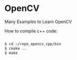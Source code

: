 # OpenCV
Many Examples to Learn OpenCV

How to compile c++ code:

```bash

$ cd ~/repo_opencv_cpp/bin
$ cmake ..
$ make

```